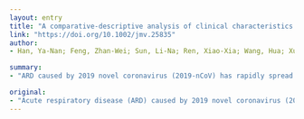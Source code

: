 ```yaml
---
layout: entry
title: "A comparative-descriptive analysis of clinical characteristics in 2019-Coronavirus-infected children and adults"
link: "https://doi.org/10.1002/jmv.25835"
author:
- Han, Ya-Nan; Feng, Zhan-Wei; Sun, Li-Na; Ren, Xiao-Xia; Wang, Hua; Xue, Yong-Ming; Wang, Yi; Fang, Ying

summary:
- "ARD caused by 2019 novel coronavirus (2019-nCoV) has rapidly spread throughout China. Children and adults show a different clinical course. The aim of the current study is to comparatively analyze the clinical characteristics of the disease in children and adults. All children were family clusters. Diarrhoea and/or vomiting were more common in children. 20% of adults had leucopoenia, but leukocytosis was more frequently in children (28."

original:
- "Acute respiratory disease (ARD) caused by 2019 novel coronavirus (2019-nCoV) has rapidly spread throughout China. Children and adults show a different clinical course. The purpose of the current study is to comparatively analyze the clinical characteristics of 2019-nCoV infection in children and adults and to explore the possible causes for the discrepancies present. The medical records of 25 adults and 7 children confirmed cases of 2019-nCoV ARD were reviewed retrospectively. All children were family clusters. The total adult patients were differentiated into: the local residents of Wuhan, a history of travel to Wuhan and direct contact with people from Wuhan. The numbers were 14 (56%), 10 (40%) & 1 (4%), respectively. The median incubation period of children and adults was 5 days (range 3-12 days) and 4 days (range 2-12 days), respectively. Diarrhoea and/or vomiting (57.1%) were more common in children, whereas for adults it was myalgia or fatigue (52%). On admission, the percentage of children having pneumonia (5, 71.4%) was roughly the same as adults (20, 80%). 20% of adults had leucopoenia, but leukocytosis was more frequently in children (28.6%, P=0.014). A higher number of children had elevated creatine kinase isoenzyme (57.1% vs. 4%, P=0.004). Antiviral therapy was given to all adult patients but to none of the children. In summary, knowledge of these differences between children and adults will not only be helpful for the clinical diagnosis of 2019 novel coronavirus disease (COVID-19), but also for a future discussion on age-specific coronavirus infection. This article is protected by copyright. All rights reserved."
---
```


